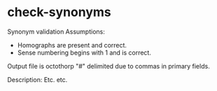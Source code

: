 # check-synonyms
Synonym validation
Assumptions:
- Homographs are present and correct.
- Sense numbering begins with 1 and is correct.

Output file is octothorp "#" delimited due to commas in primary fields. 

Description: Etc. etc.
